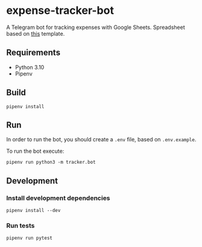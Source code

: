 # expense-tracker-bot
A Telegram bot for tracking expenses with Google Sheets. Spreadsheet based on [this](https://docs.google.com/spreadsheets/d/1wo38fQVJNay8VoVySq4f3qyKe944MfoSOYDRIra1l-k/edit#gid=396764253) template.

## Requirements
* Python 3.10
* Pipenv

## Build
```
pipenv install
```

## Run
In order to run the bot, you should create a `.env` file, based on `.env.example`.

To run the bot execute:

```
pipenv run python3 -m tracker.bot
```

## Development
### Install development dependencies

```
pipenv install --dev
```

### Run tests

```
pipenv run pytest
```
